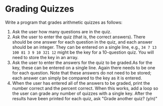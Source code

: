 # Grading Quizzes

Write a program that grades arithmetic quizzes as follows:

1. Ask the user how many questions are in the quiz.
2. Ask the user to enter the quiz (that is, the correct answers). There should be one answer for each question in the quiz, and each answer should be an integer. They can be entered on a single line, e.g., `34 7 13 100 81 3 9 10 321 12` might be the key for a 10-question quiz. You will need to store the key in an array.
3. Ask the user to enter the answers for the quiz to be graded.As for the key, these can be entered on a single line. Again there needs to be one for each question. Note that these answers do not need to be stored; each answer can simply be compared to the key as it is entered.
4. When the user has entered all of the answers to be graded, print the number correct and the percent correct. When this works, add a loop so the user can grade any number of quizzes with a single key. After the results have been printed for each quiz, ask "Grade another quiz? (y/n)"